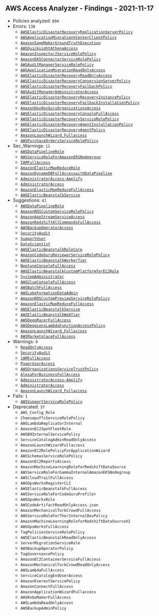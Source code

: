 ## AWS Access Analyzer - Findings - 2021-11-17

- Policies analyzed: `894`
- Errors: `130`
  - [`AWSElasticDisasterRecoveryReplicationServerPolicy`](./AWSElasticDisasterRecoveryReplicationServerPolicy.json)
  - [`AWSApplicationMigrationVCenterClientPolicy`](./AWSApplicationMigrationVCenterClientPolicy.json)
  - [`AmazonSageMakerGroundTruthExecution`](./AmazonSageMakerGroundTruthExecution.json)
  - [`AWSQuicksightAthenaAccess`](./AWSQuicksightAthenaAccess.json)
  - [`AmazonInspector2ServiceRolePolicy`](./AmazonInspector2ServiceRolePolicy.json)
  - [`AmazonEKSConnectorServiceRolePolicy`](./AmazonEKSConnectorServiceRolePolicy.json)
  - [`AWSAuditManagerServiceRolePolicy`](./AWSAuditManagerServiceRolePolicy.json)
  - [`AWSApplicationMigrationReadOnlyAccess`](./AWSApplicationMigrationReadOnlyAccess.json)
  - [`AWSElasticDisasterRecoveryReadOnlyAccess`](./AWSElasticDisasterRecoveryReadOnlyAccess.json)
  - [`AWSElasticDisasterRecoveryConversionServerPolicy`](./AWSElasticDisasterRecoveryConversionServerPolicy.json)
  - [`AWSElasticDisasterRecoveryFailbackPolicy`](./AWSElasticDisasterRecoveryFailbackPolicy.json)
  - [`AWSAuditManagerAdministratorAccess`](./AWSAuditManagerAdministratorAccess.json)
  - [`AWSElasticDisasterRecoveryRecoveryInstancePolicy`](./AWSElasticDisasterRecoveryRecoveryInstancePolicy.json)
  - [`AWSElasticDisasterRecoveryFailbackInstallationPolicy`](./AWSElasticDisasterRecoveryFailbackInstallationPolicy.json)
  - [`AmazonDevOpsGuruOrganizationsAccess`](./AmazonDevOpsGuruOrganizationsAccess.json)
  - [`AWSElasticDisasterRecoveryConsoleFullAccess`](./AWSElasticDisasterRecoveryConsoleFullAccess.json)
  - [`AWSElasticDisasterRecoveryServiceRolePolicy`](./AWSElasticDisasterRecoveryServiceRolePolicy.json)
  - [`AWSElasticDisasterRecoveryAgentInstallationPolicy`](./AWSElasticDisasterRecoveryAgentInstallationPolicy.json)
  - [`AWSElasticDisasterRecoveryAgentPolicy`](./AWSElasticDisasterRecoveryAgentPolicy.json)
  - [`AmazonLaunchWizard_Fullaccess`](./AmazonLaunchWizard_Fullaccess.json)
  - [`AWSPurchaseOrdersServiceRolePolicy`](./AWSPurchaseOrdersServiceRolePolicy.json)
- Sec_Warnings: `11`
  - [`AWSDataPipelineRole`](./AWSDataPipelineRole.json)
  - [`AWSServiceRoleForAmazonEKSNodegroup`](./AWSServiceRoleForAmazonEKSNodegroup.json)
  - [`IAMFullAccess`](./IAMFullAccess.json)
  - [`AmazonElasticMapReduceRole`](./AmazonElasticMapReduceRole.json)
  - [`AmazonDynamoDBFullAccesswithDataPipeline`](./AmazonDynamoDBFullAccesswithDataPipeline.json)
  - [`AdministratorAccess-Amplify`](./AdministratorAccess-Amplify.json)
  - [`AdministratorAccess`](./AdministratorAccess.json)
  - [`AmazonElasticMapReduceFullAccess`](./AmazonElasticMapReduceFullAccess.json)
  - [`AWSElasticBeanstalkService`](./AWSElasticBeanstalkService.json)
- Suggestions: `41`
  - [`AWSDataPipelineRole`](./AWSDataPipelineRole.json)
  - [`AmazonRDSCustomServiceRolePolicy`](./AmazonRDSCustomServiceRolePolicy.json)
  - [`AmazonAppStreamServiceAccess`](./AmazonAppStreamServiceAccess.json)
  - [`AmazonRedshiftAllCommandsFullAccess`](./AmazonRedshiftAllCommandsFullAccess.json)
  - [`AWSBackupOperatorAccess`](./AWSBackupOperatorAccess.json)
  - [`SecurityAudit`](./SecurityAudit.json)
  - [`SupportUser`](./SupportUser.json)
  - [`DataScientist`](./DataScientist.json)
  - [`AWSElasticBeanstalkRoleCore`](./AWSElasticBeanstalkRoleCore.json)
  - [`AmazonCodeGuruReviewerServiceRolePolicy`](./AmazonCodeGuruReviewerServiceRolePolicy.json)
  - [`AWSElasticBeanstalkWorkerTier`](./AWSElasticBeanstalkWorkerTier.json)
  - [`NeptuneConsoleFullAccess`](./NeptuneConsoleFullAccess.json)
  - [`AWSElasticBeanstalkCustomPlatformforEC2Role`](./AWSElasticBeanstalkCustomPlatformforEC2Role.json)
  - [`SystemAdministrator`](./SystemAdministrator.json)
  - [`AWSGlueConsoleFullAccess`](./AWSGlueConsoleFullAccess.json)
  - [`AWSBatchFullAccess`](./AWSBatchFullAccess.json)
  - [`AWSLakeFormationDataAdmin`](./AWSLakeFormationDataAdmin.json)
  - [`AmazonRDSCustomPreviewServiceRolePolicy`](./AmazonRDSCustomPreviewServiceRolePolicy.json)
  - [`AmazonElasticMapReduceFullAccess`](./AmazonElasticMapReduceFullAccess.json)
  - [`AWSElasticBeanstalkService`](./AWSElasticBeanstalkService.json)
  - [`AWSElasticBeanstalkWebTier`](./AWSElasticBeanstalkWebTier.json)
  - [`AWSDeepRacerFullAccess`](./AWSDeepRacerFullAccess.json)
  - [`AWSDeepLensLambdaFunctionAccessPolicy`](./AWSDeepLensLambdaFunctionAccessPolicy.json)
  - [`AmazonLaunchWizard_Fullaccess`](./AmazonLaunchWizard_Fullaccess.json)
  - [`AWSMarketplaceFullAccess`](./AWSMarketplaceFullAccess.json)
- Warnings: `9`
  - [`ReadOnlyAccess`](./ReadOnlyAccess.json)
  - [`SecurityAudit`](./SecurityAudit.json)
  - [`IAMFullAccess`](./IAMFullAccess.json)
  - [`PowerUserAccess`](./PowerUserAccess.json)
  - [`AWSOrganizationsServiceTrustPolicy`](./AWSOrganizationsServiceTrustPolicy.json)
  - [`AlexaForBusinessFullAccess`](./AlexaForBusinessFullAccess.json)
  - [`AdministratorAccess-Amplify`](./AdministratorAccess-Amplify.json)
  - [`AdministratorAccess`](./AdministratorAccess.json)
  - [`AmazonLaunchWizard_Fullaccess`](./AmazonLaunchWizard_Fullaccess.json)
- Fails: `1`
  - [`AWSSupportServiceRolePolicy`](./AWSSupportServiceRolePolicy.json)
- Deprecated: `37`
  - `AWS_Config_Role`
  - `CheesepuffsServiceRolePolicy`
  - `AWSLambdaReplicatorInternal`
  - `AmazonEC2SpotFleetRole`
  - `AWSB9InternalServicePolicy`
  - `ServiceCatalogAdminReadOnlyAccess`
  - `AmazonLaunchWizardFullaccess`
  - `AmazonEC2RolePolicyForApplicationWizard`
  - `AWSSchemasServiceRolePolicy`
  - `AmazonEC2ReportsAccess`
  - `AmazonMachineLearningRoleforRedshiftDataSource`
  - `AWSServiceRoleForGammaInternalAmazonEKSNodegroup`
  - `AWSCloudTrailFullAccess`
  - `AWSOpsWorksRegisterCLI`
  - `AWSElasticBeanstalkFullAccess`
  - `AWSServiceRoleForCodeGuruProfiler`
  - `AWSOpsWorksRole`
  - `AWSCodeArtifactReadOnlyAccess.json`
  - `AmazonMechanicalTurkCrowdFullAccess`
  - `AWSServiceRoleForThorInternalDevPolicy`
  - `AmazonMachineLearningRoleforRedshiftDataSourceV2`
  - `AWSOpsWorksFullAccess`
  - `TagPoliciesServiceRolePolicy`
  - `AWSElasticBeanstalkReadOnlyAccess`
  - `ServerMigrationServiceRole`
  - `AWSBackupOperatorPolicy`
  - `TagGovernancePolicy`
  - `AmazonEC2ContainerServiceFullAccess`
  - `AmazonMechanicalTurkCrowdReadOnlyAccess`
  - `AWSLambdaFullAccess`
  - `ServiceCatalogEndUserAccess`
  - `AmazonEverestServicePolicy`
  - `AmazonConnectFullAccess`
  - `AmazonApplicationWizardFullaccess`
  - `AWSRoboMakerFullAccess`
  - `AWSLambdaReadOnlyAccess`
  - `AWSBackupAdminPolicy`
